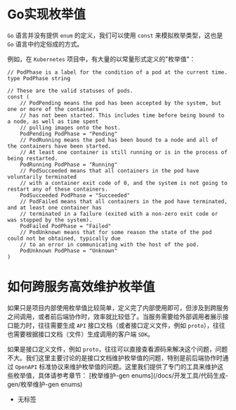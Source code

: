 # Go实现枚举值

`Go` 语言并没有提供 `enum` 的定义，我们可以使用 `const` 来模拟枚举类型，这也是 `Go` 语言中约定俗成的方式。

例如，在 `Kubernetes` 项目中，有大量的以常量形式定义的"枚举值"：

```
// PodPhase is a label for the condition of a pod at the current time.
type PodPhase string

// These are the valid statuses of pods.
const (
	// PodPending means the pod has been accepted by the system, but one or more of the containers
	// has not been started. This includes time before being bound to a node, as well as time spent
	// pulling images onto the host.
	PodPending PodPhase = "Pending"
	// PodRunning means the pod has been bound to a node and all of the containers have been started.
	// At least one container is still running or is in the process of being restarted.
	PodRunning PodPhase = "Running"
	// PodSucceeded means that all containers in the pod have voluntarily terminated
	// with a container exit code of 0, and the system is not going to restart any of these containers.
	PodSucceeded PodPhase = "Succeeded"
	// PodFailed means that all containers in the pod have terminated, and at least one container has
	// terminated in a failure (exited with a non-zero exit code or was stopped by the system).
	PodFailed PodPhase = "Failed"
	// PodUnknown means that for some reason the state of the pod could not be obtained, typically due
	// to an error in communicating with the host of the pod.
	PodUnknown PodPhase = "Unknown"
)
```

# 如何跨服务高效维护枚举值

如果只是项目内部使用枚举值比较简单，定义完了内部使用即可，但涉及到跨服务之间调用，或者前后端协作时，效率就比较低了。当服务需要给外部调用者展示接口能力时，往往需要生成 `API` 接口文档（或者接口定义文件，例如 `proto`），往往也需要根据接口文档（文件）生成调用的客户端 `SDK`。

如果是接口定义文件，例如 `proto`，往往可以直接查看源码来解决这个问题，问题不大。我们这里主要讨论的是接口文档维护枚举值的问题，特别是前后端协作时通过 `OpenAPI` 标准协议来维护枚举值的问题。这里我们提供了专门的工具来维护这些枚举值，具体请参考章节： [枚举维护-gen enums](/docs/开发工具/代码生成-gen/枚举维护-gen enums)

- 无标签